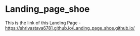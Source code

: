 # Landing_page_shoe
This is the link of this Landing Page -  https://shrivastava6781.github.io/Landing_page_shoe.github.io/
